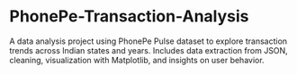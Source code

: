 # PhonePe-Transaction-Analysis
A data analysis project using PhonePe Pulse dataset to explore transaction trends across Indian states and years. Includes data extraction from JSON, cleaning, visualization with Matplotlib, and insights on user behavior.
